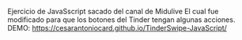 Ejercicio de JavaSscript sacado del canal de Midulive
El cual fue modificado para que los botones del Tinder tengan algunas acciones.
DEMO:
https://cesarantoniocard.github.io/TinderSwipe-JavaScript/
